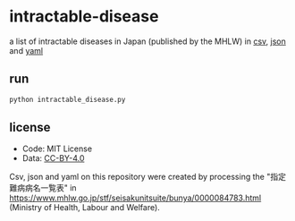 # intractable-disease

a list of intractable diseases in Japan (published by the MHLW) in [csv](intractable_disease.csv), [json](intractable_disease.json) and [yaml](intractable_disease.yaml)

## run

```sh
python intractable_disease.py
```

## license

- Code: MIT License
- Data: [CC-BY-4.0](https://creativecommons.org/licenses/by/4.0/legalcode)

Csv, json and yaml on this repository were created by processing the "指定難病病名一覧表" in https://www.mhlw.go.jp/stf/seisakunitsuite/bunya/0000084783.html (Ministry of Health, Labour and Welfare).
